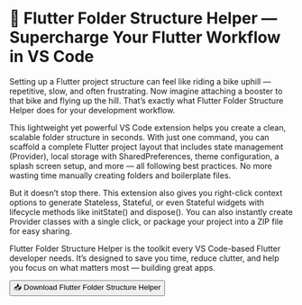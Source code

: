 # 🚀 Flutter Folder Structure Helper — Supercharge Your Flutter Workflow in VS Code

Setting up a Flutter project structure can feel like riding a bike uphill — repetitive, slow, and often frustrating. Now imagine attaching a booster to that bike and flying up the hill. That’s exactly what Flutter Folder Structure Helper does for your development workflow.

This lightweight yet powerful VS Code extension helps you create a clean, scalable folder structure in seconds. With just one command, you can scaffold a complete Flutter project layout that includes state management (Provider), local storage with SharedPreferences, theme configuration, a splash screen setup, and more — all following best practices. No more wasting time manually creating folders and boilerplate files.

But it doesn’t stop there. This extension also gives you right-click context options to generate Stateless, Stateful, or even Stateful widgets with lifecycle methods like initState() and dispose(). You can also instantly create Provider classes with a single click, or package your project into a ZIP file for easy sharing.

Flutter Folder Structure Helper is the toolkit every VS Code-based Flutter developer needs. It’s designed to save you time, reduce clutter, and help you focus on what matters most — building great apps.

<a href="https://marketplace.visualstudio.com/items?itemName=ProCodeWithSHA.flutter-folder-structure-helper" download>
  <button>📥 Download Flutter Folder Structure Helper</button>
</a>
